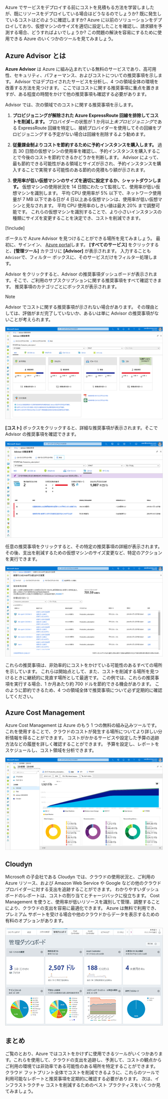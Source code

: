 Azure でサービスをデプロイする前にコストを見積もる方法を学習しましたが、既にリソースをデプロイしている場合はどうなるのでしょうか?  既に発生しているコストはどのように確認しますか?  Azure に以前のソリューションをデプロイしており、仮想マシンのサイズを適切に設定したことを確認し、請求額を予測する場合、どうすればよいでしょうか?  この問題の解決を容易にするために使用できる Azure のいくつかのツールを見てみましょう。

## <a name="what-is-azure-advisor"></a>Azure Advisor とは

**Azure Advisor** は Azure に組み込まれている無料のサービスであり、高可用性、セキュリティ、パフォーマンス、およびコストについての推奨事項を示します。 Advisor ではデプロイされたサービスを分析し、4 つの領域全体の環境を改善する方法を見つけます。 ここではコストに関する推奨事項に重点を置きますが、ある程度の時間をかけて他の推奨事項も確認する必要があります。

Advisor では、次の領域でのコストに関する推奨事項を示します。

1. **プロビジョニングが解除された Azure ExpressRoute 回線を排除してコストを削減します。**
    プロバイダーの状態が 1 か月以上*未プロビジョニング*である ExpressRoute 回線を特定し、接続プロバイダーを使用してその回線をプロビジョニングする予定がない場合は回線を削除するよう勧めます。

1. **従量課金制よりコストを節約するために予約インスタンスを購入します。**
    過去 30 日間の仮想マシンの使用率を確認し、予約インスタンスを購入することで今後のコストを節約できるかどうかを判断します。 Advisor によって、最も節約できる可能性がある領域とサイズが示され、予約インスタンスを購入することで実現する可能性のある節約の見積もり額が示されます。

1. **使用率が低い仮想マシンのサイズを適切に設定するか、シャットダウンします。**
    仮想マシンの使用状況を 14 日間にわたって監視して、使用率が低い仮想マシンを識別します。 平均 CPU 使用率が 5% 以下で、ネットワーク使用量が 7 MB 以下である日が 4 日以上ある仮想マシンは、使用率が低い仮想マシンと見なされます。 平均 CPU 使用率のしきい値は最大 20% まで調整可能です。 これらの仮想マシンを識別することで、より小さいインスタンスの種類にサイズを変更することを決定でき、コストを削減できます。

[!include[](../../../includes/azure-sandbox-activate.md)]

ポータルで Azure Advisor を見つけることができる場所を見てみましょう。 最初に、サインイン、 [Azure portal](https://portal.azure.com?azure-portal=true)します。 **[すべてのサービス]** をクリックすると、**[管理ツール]** カテゴリに **[Advisor]** が表示されます。 入力することも`Advisor`で、フィルター ボックスに、そのサービスだけをフィルター処理します。

Advisor をクリックすると、Advisor の推奨事項ダッシュボードが表示されます。そこで、ご利用のサブスクリプションに関する推奨事項をすべて確認できます。 推奨事項のカテゴリごとにボックスが表示されます。

> [!NOTE]
> Advisor でコストに関する推奨事項が示されない場合があります。 その理由としては、評価がまだ完了していないか、あるいは単に Advisor の推奨事項がないことが考えられます。

![Advisor の推奨事項の 4 つのカテゴリの四角形で Advisor ブレードを表示する Azure ポータルのスクリーン ショット: 高可用性、セキュリティ、パフォーマンス、およびコスト。](../media/3-advisor-recommendations.png)

**[コスト]** ボックスをクリックすると、詳細な推奨事項が表示されます。そこで Advisor の推奨事項を確認できます。

![Advisor ブレードのコストに関する推奨事項の一部を示す Azure ポータルのスクリーン ショット。](../media/3-advisor-cost-recommendations.png)

任意の推奨事項をクリックすると、その特定の推奨事項の詳細が表示されます。 その後、支出を削減するための仮想マシンのサイズ変更など、特定のアクションを実行できます。

![シャット ダウンの推奨事項の詳細を示す Azure ポータルのスクリーン ショットはダウンまたは仮想マシンの推奨サイズを変更します。](../media/3-advisor-resize-vm.png)

これらの推奨事項は、非効率的にコストをかけている可能性のあるすべての場所を示しています。 これらは開始点として、また、コストを削減する場所を見つけるときに継続的に見直す場所として最適です。 この例では、これらの推奨事項を実行する場合、1 か月あたり約 700 ドルを節約できる機会があります。 このように節約できるため、4 つの領域全体で推奨事項について必ず定期的に確認してください。

## <a name="azure-cost-management"></a>Azure Cost Management

Azure Cost Management は Azure のもう 1 つの無料の組み込みツールです。これを使用することで、クラウドのコストが発生する場所についてより詳しい分析情報を得ることができます。 コストがかかるサービスや設定した予算の追跡方法などの履歴を詳しく確認することができます。 予算を設定し、レポートをスケジュールし、コスト領域を分析できます。

![コスト管理 + 課金 ブレードのコスト分析 セクションを示す Azure portal のスクリーン ショット。](../media/3-cost-management.png)

## <a name="cloudyn"></a>Cloudyn

Microsoft の子会社である Cloudyn では、クラウドの使用状況と、ご利用の Azure リソース、および Amazon Web Service や Google などの他のクラウド プロバイダーに対する支出を追跡することができます。 わかりやすいダッシュボードのレポートは、コストの割り当てとチャージバックに役立ちます。 Cost Management を使うと、使用率が低いリソースを識別して管理、調整することにより、クラウドの支出を容易に最適化できます。 Azure は無料で利用でき、プレミアム サポートを受ける場合や他のクラウドからデータを表示するための有料のオプションがあります。

![Cloudyn の管理ダッシュ ボードを示す Azure ポータルのスクリーン ショット。](../media/3-cloudyn-mgt-dash.png)

## <a name="summary"></a>まとめ

ご覧のとおり、Azure ではコストをかけずに使用できるツールがいくつかあります。これらを使用して、クラウドの支出を追跡し、予測して、コストの観点からご利用の環境では非効率である可能性のある場所を特定することができます。 クラウド フットプリント全体でコストを削減できるように、これらのツールで利用可能なレポートと推奨事項を定期的に確認する必要があります。 次は、インフラストラクチャ コストを削減するためのベスト プラクティスをいくつか見てみましょう。
